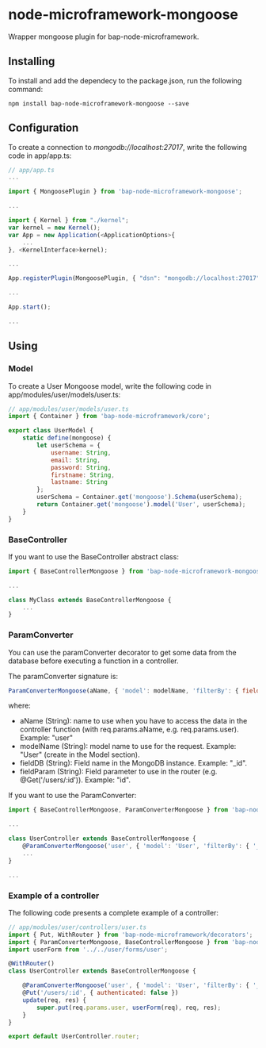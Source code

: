 # node-microframework-mongoose

Wrapper mongoose plugin for bap-node-microframework.

## Installing

To install and add the dependecy to the package.json, run the following command:

```
npm install bap-node-microframework-mongoose --save
```

## Configuration

To create a connection to *mongodb://localhost:27017*, write the following code in app/app.ts:

```javascript
// app/app.ts
...

import { MongoosePlugin } from 'bap-node-microframework-mongoose';

...

import { Kernel } from "./kernel";
var kernel = new Kernel();
var App = new Application(<ApplicationOptions>{
    ...
}, <KernelInterface>kernel);

...

App.registerPlugin(MongoosePlugin, { "dsn": "mongodb://localhost:27017" });

...

App.start();

...
```

## Using

### Model

To create a User Mongoose model, write the following code in app/modules/user/models/user.ts:

```javascript
// app/modules/user/models/user.ts
import { Container } from 'bap-node-microframework/core';

export class UserModel {
    static define(mongoose) {
        let userSchema = {
            username: String,
            email: String,
            password: String,
            firstname: String,
            lastname: String
        };
        userSchema = Container.get('mongoose').Schema(userSchema);
        return Container.get('mongoose').model('User', userSchema);
    }
}
```

### BaseController

If you want to use the BaseController abstract class:

```javascript
import { BaseControllerMongoose } from 'bap-node-microframework-mongoose';

...

class MyClass extends BaseControllerMongoose {
    ...
}
```

### ParamConverter

You can use the paramConverter decorator to get some data from the database before executing a function in a controller.

The paramConverter signature is:

```javascript
ParamConverterMongoose(aName, { 'model': modelName, 'filterBy': { fieldDB: fieldParam } })
```

where:

- aName (String): name to use when you have to access the data in the controller function (with req.params.aName, e.g. req.params.user). Example: "user"
- modelName (String): model name to use for the request. Example: "User" (create in the Model section).
- fieldDB (String): Field name in the MongoDB instance. Example: "_id".
- fieldParam (String): Field parameter to use in the router (e.g. @Get('/users/:id')). Example: "id".

If you want to use the ParamConverter:

```javascript
import { BaseControllerMongoose, ParamConverterMongoose } from 'bap-node-microframework-mongoose';

...

class UserController extends BaseControllerMongoose {
    @ParamConverterMongoose('user', { 'model': 'User', 'filterBy': { '_id': 'id' } })
    ...
}

...
```

### Example of a controller

The following code presents a complete example of a controller:

```javascript
// app/modules/user/controllers/user.ts
import { Put, WithRouter } from 'bap-node-microframework/decorators';
import { ParamConverterMongoose, BaseControllerMongoose } from 'bap-node-microframework-mongoose';
import userForm from '../../user/forms/user';

@WithRouter()
class UserController extends BaseControllerMongoose {

    @ParamConverterMongoose('user', { 'model': 'User', 'filterBy': { '_id': 'id' } })
    @Put('/users/:id', { authenticated: false })
    update(req, res) {
        super.put(req.params.user, userForm(req), req, res);
    }
}

export default UserController.router;
```
